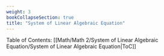 ```yaml
---
weight: 3
bookCollapseSection: true
title: "System of Linear Algebraic Equation"
---
```

Table of Contents: [[Math/Math 2/System of Linear Algebraic Equation/System of Linear Algebraic Equation|ToC]]